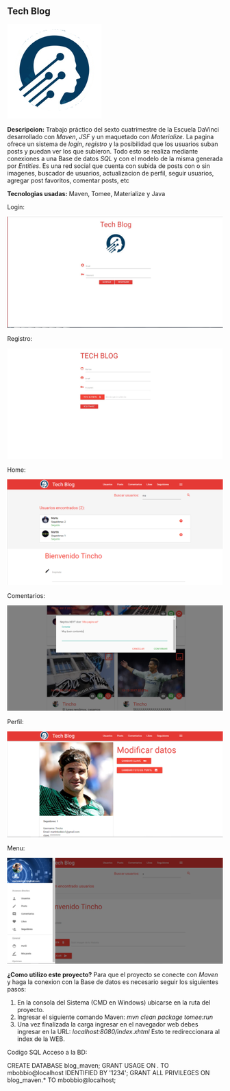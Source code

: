 ﻿## Tech Blog

![Image of inicio](src/main/webapp/images/logo.png)

**Descripcion:**
Trabajo práctico del sexto cuatrimestre de la Escuela DaVinci desarrollado con *Maven*, *JSF* y un maquetado con *Materialize*.
La pagina ofrece un sistema de *login*, *registro* y la posibilidad que los usuarios suban posts y puedan ver los que subieron.
Todo esto se realiza mediante conexiones a una Base de datos *SQL* y con el modelo de la misma generada por *Entities*.
Es una red social que cuenta con subida de posts con o sin imagenes, buscador de usuarios, actualizacion de perfil, seguir usuarios,
agregar post favoritos, comentar posts, etc

**Tecnologias usadas:**
Maven, Tomee, Materialize y Java

Login:

![Image of inicio](src/main/webapp/images/Captura5.JPG)


Registro:

![Image of inicio](src/main/webapp/images/Captura6.JPG)



Home:

![Image of inicio](src/main/webapp/images/Captura1.PNG)



Comentarios:

![Image of inicio](src/main/webapp/images/Captura3.PNG)



Perfil:

![Image of inicio](src/main/webapp/images/Captura4.PNG)



Menu:

![Image of inicio](src/main/webapp/images/Captura2.PNG)

**¿Como utilizo este proyecto?**
Para que el proyecto se conecte con *Maven* y haga la conexion con la Base de datos es necesario seguir los siguientes pasos:
1) En la consola del Sistema (CMD en Windows) ubicarse en la ruta del proyecto.
2) Ingresar el siguiente comando Maven: 
  *mvn clean package tomee:run*
3) Una vez finalizada la carga ingresar en el navegador web debes ingresar en la URL:
  *localhost:8080/index.xhtml*
  Esto te redireccionara al index de la WEB.

Codigo SQL Acceso a la BD:

CREATE DATABASE blog_maven;
GRANT USAGE ON *.* TO mbobbio@localhost IDENTIFIED BY '1234';
GRANT ALL PRIVILEGES ON blog_maven.* TO mbobbio@localhost;
